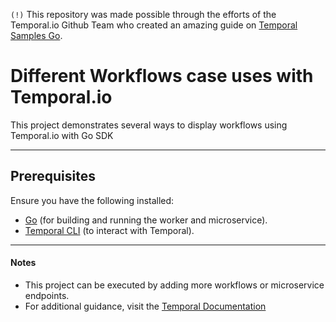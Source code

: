 `(!)` This repository was made possible through the efforts of the  Temporal.io Github Team who created an amazing guide on [Temporal Samples Go](https://github.com/temporalio/samples-go).

# Different Workflows case uses with Temporal.io  

This project demonstrates several ways to display workflows using Temporal.io with Go SDK

---

## Prerequisites  

Ensure you have the following installed:  

- [Go](https://go.dev/) (for building and running the worker and microservice).  
- [Temporal CLI](https://docs.temporal.io/cli) (to interact with Temporal).  

---

#### Notes

* This project can be executed by adding more workflows or microservice endpoints.
* For additional guidance, visit the [Temporal Documentation](https://docs.temporal.io)

